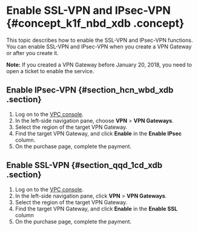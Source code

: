# Enable SSL-VPN and IPsec-VPN {#concept_k1f_nbd_xdb .concept}

This topic describes how to enable the SSL-VPN and IPsec-VPN functions. You can enable SSL-VPN and IPsec-VPN when you create a VPN Gateway or after you create it.

**Note:** If you created a VPN Gateway before January 20, 2018, you need to open a ticket to enable the service.

## Enable IPsec-VPN {#section_hcn_wbd_xdb .section}

1.  Log on to the [VPC console](https://partners-intl.aliyun.com/login-required#/vpc).
2.  In the left-side navigation pane, choose **VPN** \> **VPN Gateways**.
3.  Select the region of the target VPN Gateway.
4.  Find the target VPN Gateway, and click **Enable** in the **Enable IPsec** column.
5.  On the purchase page, complete the payment.

## Enable SSL-VPN {#section_qqd_1cd_xdb .section}

1.  Log on to the [VPC console](https://partners-intl.aliyun.com/login-required#/vpc).
2.  In the left-side navigation pane, click **VPN** \> **VPN Gateways**.
3.  Select the region of the target VPN Gateway.
4.  Find the target VPN Gateway, and click **Enable** in the **Enable SSL** column
5.  On the purchase page, complete the payment.


